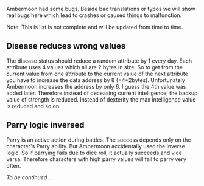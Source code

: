 Ambermoon had some bugs. Beside bad translations or typos we will show real bugs here which lead to crashes or caused things to malfunction.

Note: This is list is not complete and will be updated from time to time.

## Disease reduces wrong values

The disease status should reduce a random attribute by 1 every day. Each attribute uses 4 values which all are 2 bytes in size. So to get from the current value from one attribute to the current value of the next attribute you have to increase the data address by 8 (=4*2bytes). Unfortunately Ambermoon increases the address by only 6. I guess the 4th value was added later. Therefore instead of deceasing current intelligence, the backup value of strength is reduced. Instead of dexterity the max intelligence value is reduced and so on.

## Parry logic inversed

Parry is an active action during battles. The success depends only on the character's Parry ability. But Ambermoon accidentally used the inverse logic. So if parrying fails due to dice roll, it actually succeeds and vice versa. Therefore characters with high parry values will fail to parry very often.


*To be continued ...*
